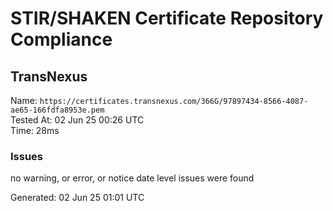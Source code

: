 # STIR/SHAKEN Certificate Repository Compliance

## TransNexus

Name: `https://certificates.transnexus.com/366G/97897434-8566-4087-ae65-166fdfa8953e.pem`\
Tested At: 02 Jun 25 00:26 UTC\
Time: 28ms

### Issues

no warning, or error, or notice date level issues were found

Generated: 02 Jun 25 01:01 UTC